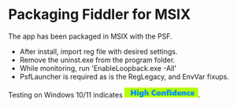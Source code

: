 # Packaging Fiddler for MSIX

The app has been packaged in MSIX with the PSF.
* After install, import reg file with desired settings.
* Remove the uninst.exe from the program folder.
* While monitoring, run 'EnableLoopback.exe -All'
* PsfLauncher is required as is the RegLegacy, and EnvVar fixups.


Testing on Windows 10/11 indicates [<img src="/media/CatHighConfidence.png" alt="High Confidence" />](/media/CatHighConfidence.png).  
